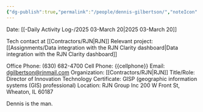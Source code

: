 ```yaml
---
{"dg-publish":true,"permalink":"/people/dennis-gilbertson/","noteIcon":"","created":"2025-05-20T09:18:16.642-05:00"}
---
```


Date: [[-Daily Activity Log-/2025 03-March 20\|2025 03-March 20]]

Tech contact at [[Contractors/RJN\|RJN]]
Relevant project: [[Assignments/Data integration with the RJN Clarity dashboard\|Data integration with the RJN Clarity dashboard]]

Office Phone: (630) 682-4700
Cell Phone: {{cellphone}}
Email: dgilbertson@rjnmail.com
Organization: [[Contractors/RJN\|RJN]]
Title/Role: Director of Innovation Technology
Certificate: GISP (geographic information systems (GIS) professional)
Location: 
	RJN Group Inc
	200 W Front St, Wheaton, IL 60187

Dennis is the man.
